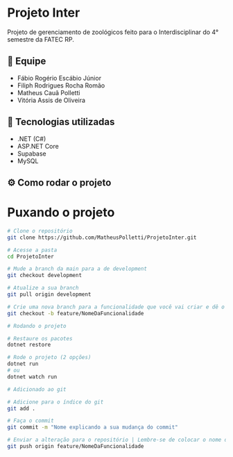 # Projeto Inter

Projeto de gerenciamento de zoológicos feito para o Interdisciplinar do 4° semestre da FATEC RP.

## 👥 Equipe

- Fábio Rogério Escábio Júnior
- Filiph Rodrigues Rocha Romão
- Matheus Cauã Polletti
- Vitória Assis de Oliveira

## 🚀 Tecnologias utilizadas

- .NET (C#)
- ASP.NET Core
- Supabase
- MySQL

## ⚙️ Como rodar o projeto

# Puxando o projeto

```bash
# Clone o repositório
git clone https://github.com/MatheusPolletti/ProjetoInter.git

# Acesse a pasta
cd ProjetoInter

# Mude a branch da main para a de development
git checkout development

# Atualize a sua branch
git pull origin development

# Crie uma nova branch para a funcionalidade que você vai criar e dê o nome dela
git checkout -b feature/NomeDaFuncionalidade

# Rodando o projeto

# Restaure os pacotes
dotnet restore

# Rode o projeto (2 opções)
dotnet run
# ou
dotnet watch run

# Adicionado ao git

# Adicione para o índice do git
git add .

# Faça o commit
git commit -m "Nome explicando a sua mudança do commit"

# Enviar a alteração para o repositório | Lembre-se de colocar o nome da branch que você criou
git push origin feature/NomeDaFuncionalidade